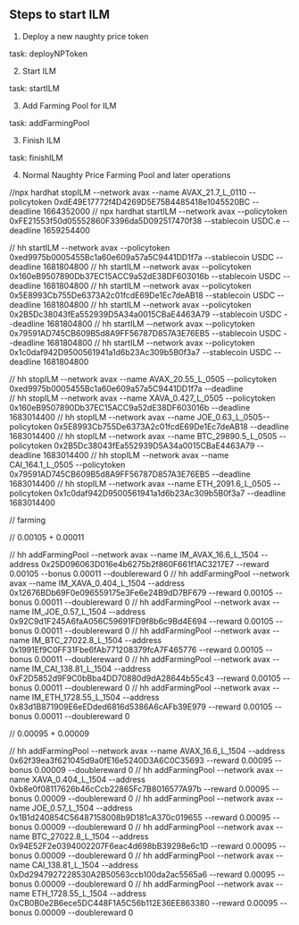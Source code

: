 ## Steps to start ILM

1. Deploy a new naughty price token

task: deployNPToken


2. Start ILM

task: startILM

3. Add Farming Pool for ILM

task: addFarmingPool

3. Finish ILM

task: finishILM

4. Normal Naughty Price Farming Pool and later operations

//npx hardhat stopILM --network avax --name AVAX_21.7_L_0110 --policytoken 0xdE49E17772f4D4269D5E75B4485418e1045520BC --deadline 1664352000 
// npx hardhat startILM --network avax --policytoken 0xFE21553f50d05552860F3396da5D092517470f38 --stablecoin USDC.e --deadline 1659254400 


// hh startILM --network avax --policytoken 0xed9975b0005455Bc1a60e609a57a5C9441DD1f7a --stablecoin USDC --deadline 1681804800
// hh startILM --network avax --policytoken 0x160eB9507890Db37EC15ACC9a52dE38DF603016b --stablecoin USDC --deadline 1681804800
// hh startILM --network avax --policytoken 0x5E8993Cb755De6373A2c01fcdE69De1Ec7deAB18 --stablecoin USDC --deadline 1681804800
// hh startILM --network avax --policytoken 0x2B5Dc38043fEa552939D5A34a0015CBaE4463A79 --stablecoin USDC --deadline 1681804800
// hh startILM --network avax --policytoken 0x79591AD745CB609B5d8A9FF56787D857A3E76EB5 --stablecoin USDC --deadline 1681804800
// hh startILM --network avax --policytoken 0x1c0daf942D9500561941a1d6b23Ac309b5B0f3a7 --stablecoin USDC --deadline 1681804800



// hh stopILM --network avax --name AVAX_20.55_L_0505 --policytoken 0xed9975b0005455Bc1a60e609a57a5C9441DD1f7a --deadline   
// hh stopILM --network avax --name XAVA_0.427_L_0505 --policytoken 0x160eB9507890Db37EC15ACC9a52dE38DF603016b --deadline 1683014400
// hh stopILM --network avax --name JOE_0.63_L_0505--policytoken 0x5E8993Cb755De6373A2c01fcdE69De1Ec7deAB18 --deadline 1683014400
// hh stopILM --network avax --name BTC_29890.5_L_0505 --policytoken 0x2B5Dc38043fEa552939D5A34a0015CBaE4463A79 --deadline 1683014400
// hh stopILM --network avax --name CAI_164.1_L_0505 --policytoken 0x79591AD745CB609B5d8A9FF56787D857A3E76EB5 --deadline 1683014400
// hh stopILM --network avax --name ETH_2091.6_L_0505 --policytoken 0x1c0daf942D9500561941a1d6b23Ac309b5B0f3a7 --deadline 1683014400

// farming

// 0.00105 + 0.00011

// hh addFarmingPool --network avax --name IM_AVAX_16.6_L_1504 --address 0x25D096063D016e4b6275b2f860F661f1AC3217E7 --reward 0.00105 --bonus 0.00011 --doublereward 0
// hh addFarmingPool --network avax --name IM_XAVA_0.404_L_1504 --address 0x12676BDb69F0e096559175e3Fe6e24B9dD7BF679 --reward 0.00105 --bonus 0.00011 --doublereward 0
// hh addFarmingPool --network avax --name IM_JOE_0.57_L_1504 --address 0x92C9d1F245A6faA056C59691FD9f8b6c9Bd4E694 --reward 0.00105 --bonus 0.00011 --doublereward 0
// hh addFarmingPool --network avax --name IM_BTC_27022.8_L_1504 --address 0x1991Ef9C0FF31Fbe6fAb771208379fcA7F465776 --reward 0.00105 --bonus 0.00011 --doublereward 0
// hh addFarmingPool --network avax --name IM_CAI_138.81_L_1504 --address 0xF2D5852d9F9C0bBba4DD70880d9dA28644b55c43 --reward 0.00105 --bonus 0.00011 --doublereward 0
// hh addFarmingPool --network avax --name IM_ETH_1728.55_L_1504 --address 0x83d1B871909E6eEDded6816d5386A6cAFb39E979 --reward 0.00105 --bonus 0.00011 --doublereward 0


// 0.00095 + 0.00009

// hh addFarmingPool --network avax --name AVAX_16.6_L_1504 --address 0x62f39ea3f621045d9a0fE16e5240D3A6C0C35693 --reward 0.00095 --bonus 0.00009 --doublereward 0
// hh addFarmingPool --network avax --name XAVA_0.404_L_1504 --address 0xb8e0f08117626b46cCcb22865Fc7B8016577A97b --reward 0.00095  --bonus 0.00009 --doublereward 0
// hh addFarmingPool --network avax --name JOE_0.57_L_1504 --address 0x1B1d240854C56487158008b9D181cA370c019655 --reward 0.00095 --bonus 0.00009 --doublereward 0
// hh addFarmingPool --network avax --name BTC_27022.8_L_1504 --address 0x94E52F2e0394002207F6eac4d698bB39298e6c1D --reward 0.00095  --bonus 0.00009 --doublereward 0
// hh addFarmingPool --network avax --name CAI_138.81_L_1504 --address 0xDd2947927228530A2B50563ccb100da2ac5565a6 --reward 0.00095  --bonus 0.00009 --doublereward 0
// hh addFarmingPool --network avax --name ETH_1728.55_L_1504 --address 0xCB0B0e2B6ece5DC448F1A5C56b112E36EE863380 --reward 0.00095  --bonus 0.00009 --doublereward 0
